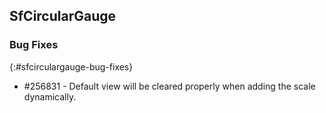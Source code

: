 ## SfCircularGauge

### Bug Fixes
{:#sfcirculargauge-bug-fixes}

* \#256831 - Default view will be cleared properly when adding the scale dynamically.